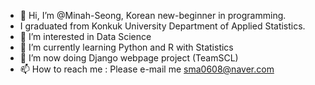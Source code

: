 - 👋 Hi, I’m @Minah-Seong, Korean new-beginner in programming.
-   I graduated from Konkuk University Department of Applied Statistics.
- 👀 I’m interested in Data Science
- 🌱 I’m currently learning Python and R with Statistics
- 💞️ I’m now doing Django webpage project (TeamSCL)
- 📫 How to reach me : Please e-mail me <sma0608@naver.com>

<!---
Minah-Seong/Minah-Seong is a ✨ special ✨ repository because its `README.md` (this file) appears on your GitHub profile.
You can click the Preview link to take a look at your changes.
--->
